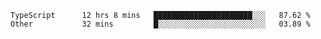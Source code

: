 <!--START_SECTION:waka-->

```text
TypeScript      12 hrs 8 mins   ██████████████████████░░░   87.62 %
Other           32 mins         █░░░░░░░░░░░░░░░░░░░░░░░░   03.89 %
```

<!--END_SECTION:waka-->


<!--
**Leorio21/Leorio21** is a ✨ _special_ ✨ repository because its `README.md` (this file) appears on your GitHub profile.

Here are some ideas to get you started:

- 🔭 I’m currently working on ...
- 🌱 I’m currently learning ...
- 👯 I’m looking to collaborate on ...
- 🤔 I’m looking for help with ...
- 💬 Ask me about ...
- 📫 How to reach me: ...
- 😄 Pronouns: ...
- ⚡ Fun fact: ...
-->
